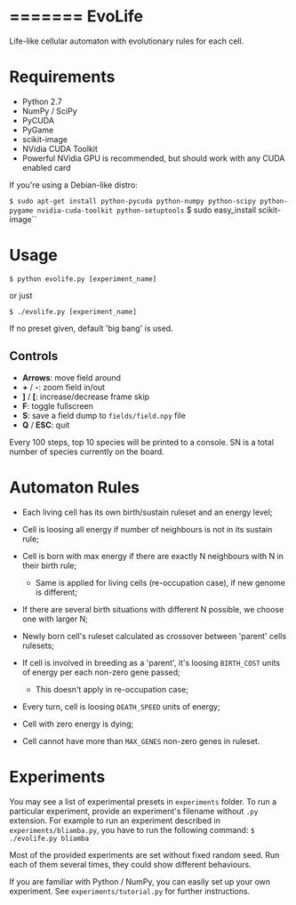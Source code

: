 =======
EvoLife
=======

Life-like cellular automaton with evolutionary rules for each cell.

Requirements
============

- Python 2.7
- NumPy / SciPy
- PyCUDA
- PyGame
- scikit-image
- NVidia CUDA Toolkit
- Powerful NVidia GPU is recommended, but should work with any CUDA enabled card

If you're using a Debian-like distro:

``$ sudo apt-get install python-pycuda python-numpy python-scipy python-pygame nvidia-cuda-toolkit python-setuptools``
$ sudo easy_install scikit-image``

Usage
=====

``$ python evolife.py [experiment_name]``

or just

``$ ./evolife.py [experiment_name]``

If no preset given, default 'big bang' is used.

Controls
--------

- **Arrows**:	move field around
- **+** / **-**:	zoom field in/out
- **]** / **[**:	increase/decrease frame skip
- **F**:	toggle fullscreen
- **S**:	save a field dump to `fields/field.npy` file
- **Q** / **ESC**:	quit

Every 100 steps, top 10 species will be printed to a console. SN is a total number of species currently on the board.

Automaton Rules
===============

- Each living cell has its own birth/sustain ruleset and an energy level;
- Cell is loosing all energy if number of neighbours is not in its sustain rule;
- Cell is born with max energy if there are exactly N neighbours with N in their birth rule;

  - Same is applied for living cells (re-occupation case), if new genome is different;

- If there are several birth situations with different N possible, we choose one with larger N;
- Newly born cell's ruleset calculated as crossover between 'parent' cells rulesets;
- If cell is involved in breeding as a 'parent', it's loosing `BIRTH_COST` units of energy per each non-zero gene passed;

  - This doesn't apply in re-occupation case;

- Every turn, cell is loosing `DEATH_SPEED` units of energy;
- Cell with zero energy is dying;
- Cell cannot have more than `MAX_GENES` non-zero genes in ruleset.

Experiments
===========

You may see a list of experimental presets in `experiments` folder. To run a particular experiment, provide an experiment's filename without `.py` extension. For example to run an experiment described in ``experiments/bliamba.py``, you have to run the following command:
``$ ./evolife.py bliamba``

Most of the provided experiments are set without fixed random seed. Run each of them several times, they could show different behaviours. 

If you are familiar with Python / NumPy, you can easily set up your own experiment. See ``experiments/tutorial.py`` for further instructions.
